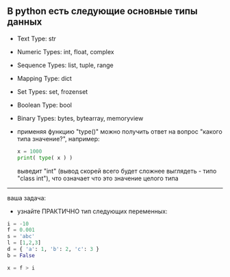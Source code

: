 ## В python есть следующие основные типы данных


* Text Type:	str
* Numeric Types:	int, float, complex
* Sequence Types:	list, tuple, range
* Mapping Type:	dict
* Set Types:	set, frozenset
* Boolean Type:	bool
* Binary Types:	bytes, bytearray, memoryview


* применяя функцию "type()" можно получить ответ на вопрос "какого типа значение?", например:

  ```python
  x = 1000
  print( type( x ) )
  ```
  выведит "int" (вывод скорей всего будет сложнее выглядеть - типо "class int"), что означает что это значение целого типа
  
---

ваша задача:
* узнайте ПРАКТИЧНО тип следующих переменных:

```python
i = -10
f = 0.001
s = 'abc'
l = [1,2,3]
d = { 'a': 1, 'b': 2, 'c': 3 }
b = False

x = f > i
```



